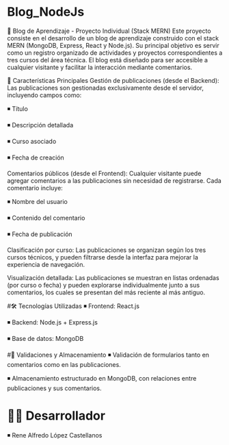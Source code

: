 # Blog_NodeJs
📘 Blog de Aprendizaje - Proyecto Individual (Stack MERN)
Este proyecto consiste en el desarrollo de un blog de aprendizaje construido con el stack MERN (MongoDB, Express, React y Node.js). Su principal objetivo es servir como un registro organizado de actividades y proyectos correspondientes a tres cursos del área técnica. El blog está diseñado para ser accesible a cualquier visitante y facilitar la interacción mediante comentarios.

🚀 Características Principales
Gestión de publicaciones (desde el Backend):
Las publicaciones son gestionadas exclusivamente desde el servidor, incluyendo campos como:

  ◾ Título

  ◾ Descripción detallada

  ◾ Curso asociado

  ◾ Fecha de creación

Comentarios públicos (desde el Frontend):
Cualquier visitante puede agregar comentarios a las publicaciones sin necesidad de registrarse. Cada comentario incluye:

  ◾ Nombre del usuario

  ◾ Contenido del comentario

  ◾ Fecha de publicación

Clasificación por curso:
Las publicaciones se organizan según los tres cursos técnicos, y pueden filtrarse desde la interfaz para mejorar la experiencia de navegación.

Visualización detallada:
Las publicaciones se muestran en listas ordenadas (por curso o fecha) y pueden explorarse individualmente junto a sus comentarios, los cuales se presentan del más reciente al más antiguo.

#🛠️ Tecnologías Utilizadas
  ◾ Frontend: React.js

  ◾ Backend: Node.js + Express.js

  ◾ Base de datos: MongoDB

#💾 Validaciones y Almacenamiento
  ◾ Validación de formularios tanto en comentarios como en las publicaciones.

  ◾ Almacenamiento estructurado en MongoDB, con relaciones entre publicaciones y sus comentarios.

# 👩‍💻 Desarrollador
  ◾ Rene Alfredo López Castellanos
